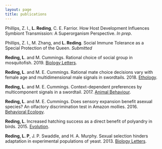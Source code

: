 ```yaml
---
layout: page
title: publications
---
```


Phillips, Z. I., __L. Reding__, C. E. Farrior. How Host Development Influences Symbiont Transmission: A Superorganism Perspective. _In prep_.

Phillips, Z. I., M. Zhang, and __L. Reding__. Social Immune Tolerance as a Special Protection of the Queen. _Submitted_

__Reding, L__. and M. Cummings. Rational choice of social group in mosquitofish. 2019. [Biology Letters](https://royalsocietypublishing.org/doi/full/10.1098/rsbl.2018.0693).

__Reding, L__. and M. E. Cummings. Rational mate choice decisions vary with female age and multidimensional male signals in swordtails. 2018. [Ethology](https://onlinelibrary.wiley.com/doi/abs/10.1111/eth.12769).

__Reding, L__. and M. E. Cummings. Context-dependent preferences by multicomponent signals in a swordtail. 2017. [Animal Behaviour](http://www.sciencedirect.com/science/article/pii/S0003347217301549).

__Reding, L__. and M. E. Cummings. Does sensory expansion benefit asexual species? An olfactory discrimination test in Amazon mollies. 2016. [Behavioral Ecology](http://beheco.oxfordjournals.org/content/early/2015/10/07/beheco.arv168.short?rss=1).

__Reding, L__. Increased hatching success as a direct benefit of polyandry in birds. 2015. [Evolution](http://onlinelibrary.wiley.com/doi/10.1111/evo.12553/full).

__Reding, L. P__, J. P. Swaddle, and H. A. Murphy. Sexual selection hinders adaptation in experimental populations of yeast. 2013. [Biology Letters](http://rsbl.royalsocietypublishing.org/content/9/3/20121202.short).
